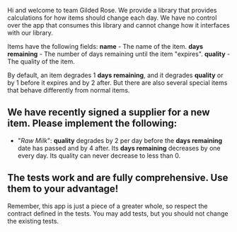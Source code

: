 Hi and welcome to team Gilded Rose. We provide a library that provides calculations for how items should change each day.
We have no control over the app that consumes this library and cannot change how it interfaces with our library.

Items have the following fields:
**name** - The name of the item.
**days remaining** - The number of days remaining until the item "expires".
**quality** - The quality of the item.

By default, an item degrades 1 **days remaining**, and it degrades **quality** or by 1 before it expires and by 2 after. But there are also several special items that behave differently from normal items.

## We have recently signed a supplier for a new item. Please implement the following:

  - "*Raw Milk*": **quality** degrades by 2 per day before the **days remaining**
    date has passed and by 4 after. Its **days remaining** decreases by one every day. Its quality can never decrease to less than 0.

## The tests work and are fully comprehensive. Use them to your advantage!

Remember, this app is just a piece of a greater whole, so respect the contract defined in the tests.
You may add tests, but you should not change the existing tests.
